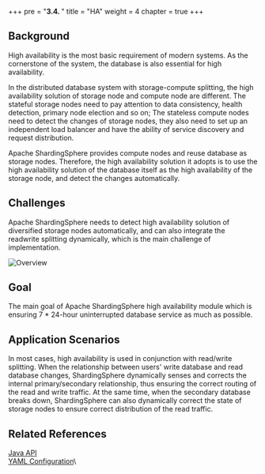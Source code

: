 +++
pre = "<b>3.4. </b>"
title = "HA"
weight = 4
chapter = true
+++

## Background

High availability is the most basic requirement of modern systems. As the cornerstone of the system, the database is also essential for high availability.

In the distributed database system with storage-compute splitting, the high availability solution of storage node and compute node are different. The stateful storage nodes need to pay attention to data consistency, health detection, primary node election and so on; The stateless compute nodes need to detect the changes of storage nodes, they also need to set up an independent load balancer and have the ability of service discovery and request distribution.

Apache ShardingSphere provides compute nodes and reuse database as storage nodes. Therefore, the high availability solution it adopts is to use the high availability solution of the database itself as the high availability of the storage node, and detect the changes automatically.

## Challenges

Apache ShardingSphere needs to detect high availability solution of diversified storage nodes automatically, and can also integrate the readwrite splitting dynamically, which is the main challenge of implementation.

![Overview](https://shardingsphere.apache.org/document/current/img/discovery/overview.en.png)

## Goal

The main goal of Apache ShardingSphere high availability module which is ensuring 7 * 24-hour uninterrupted database service as much as possible.

## Application Scenarios

In most cases, high availability is used in conjunction with read/write splitting. When the relationship between users' write database and read database changes, ShardingSphere dynamically senses and corrects the internal primary/secondary relationship, thus ensuring the correct routing of the read and write traffic. At the same time, when the secondary database breaks down, ShardingSphere can also dynamically correct the state of storage nodes to ensure correct distribution of the read traffic.

## Related References

[Java API](/en/user-manual/shardingsphere-jdbc/java-api/rules/ha)\
[YAML Configuration](/en/user-manual/shardingsphere-jdbc/yaml-config/rules/ha)\
